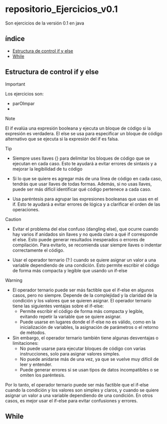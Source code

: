 # repositorio_Ejercicios_v0.1
Son ejercicios de la versión 0.1 en java

## índice
- [Estructura de control if y else](#estructura-de-control-if-y-else)
- [While](#while)

## **Estructura de control if y else**

> [!IMPORTANT]
> Los ejercicios son:
> - parOImpar
> - 

> [!NOTE]
>
> El if evalúa una expresión booleana y ejecuta un bloque de código si la expresión es verdadera.
> El else se usa para especificar un bloque de código alternativo que se ejecuta si la expresión
> del if es falsa.

> [!TIP]
>
> - Siempre uses llaves {} para delimitar los bloques de código que se ejecutan en cada caso. Esto te ayudará
> a evitar errores de sintaxis y a mejorar la legibilidad de tu código
> 
>- Si lo que se quiere es agregar más de una línea de código en cada caso, tendrás que usar llaves de todas formas. Además,
>si no usas llaves, puede ser más difícil identificar qué código pertenece a cada caso.
>
>- Usa paréntesis para agrupar las expresiones booleanas que usas en el if. Esto te ayudará a evitar errores
>de lógica y a clarificar el orden de las operaciones.

>[!CAUTION]
>
>- Evitar el problema del else confuso (dangling else), que ocurre cuando hay varios if anidados sin llaves y no queda claro
>a qué if corresponde el else. Esto puede generar resultados inesperados o errores de compilación. Para evitarlo,
>se recomienda usar siempre llaves o indentar correctamente el código.
>
>- Usar el operador ternario (?:) cuando se quiere asignar un valor a una variable dependiendo de una condición. Esto permite
> escribir el código de forma más compacta y legible que usando un if-else

>[!WARNING]
>
>- El operador ternario puede ser más factible que el if-else en algunos casos, pero no siempre. Depende de la complejidad y la claridad
>de la condición y los valores que se quieren asignar. El operador ternario tiene las siguientes ventajas sobre el if-else:
>   - Permite escribir el código de forma más compacta y legible, evitando repetir la variable que se quiere asignar.
>   - Puede usarse en lugares donde el if-else no es válido, como en la inicialización de variables, la asignación de parámetros
>     o el retorno de métodos.
> - Sin embargo, el operador ternario también tiene algunas desventajas o limitaciones:
>   - No puede usarse para ejecutar bloques de código con varias instrucciones, solo para asignar valores simples.
>   - No puede anidarse más de una vez, ya que se vuelve muy difícil de leer y entender.
>   - Puede generar errores si se usan tipos de datos incompatibles o se omiten los paréntesis.
>
>Por lo tanto, el operador ternario puede ser más factible que el if-else cuando la condición y los valores son simples y claros, y cuando se quiere asignar un valor a una variable dependiendo de una condición. En otros casos, es mejor usar el if-else para evitar confusiones y errores.

## **While**
